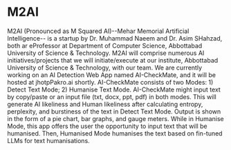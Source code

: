 # M2AI
M2AI (Pronounced as M Squared AI)--Mehar Memorial Artificial Intelligence-- is a startup by Dr. Muhammad Naeem and Dr. Asim SHahzad, both ar eProfessor at Department of Computer Science, Abbottabad University of Science & Technology. 
M2AI will comprise numerous AI initiatives/projects that we will initiate/execute at our institute, Abbottabad University of Science & Technology, with our team. 
We are currently working on an AI Detection Web App named AI-CheckMate, and it will be hosted at jhotpPakro.ai shortly.
AI-CheckMate consists of two Modes: 1) Detect Text Mode; 2) Humanise Text Mode.
AI-CheckMate might input text by copy/paste or an input file (txt, docx, ppt, pdf) in both modes.
This will generate AI likeliness and Human likeliness after calculating entropy, perplexity, and burstiness of the text in Detect Text Mode.
Output is shown in the form of a pie chart, bar graphs, and gauge meters.
While in Humanise Mode, this app offers the user the opportunity to input text that will be humanised.
Then, Humanised Mode humanises the text based on fin-tuned LLMs for text humanisations.
